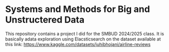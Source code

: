 # Systems and Methods for Big and Unstructered Data 

This repository contains a project I did for the SMBUD 2024/2025 class. It is basically adata exploration using Elacsticsearch on the dataset available at this link: https://www.kaggle.com/datasets/juhibhojani/airline-reviews

